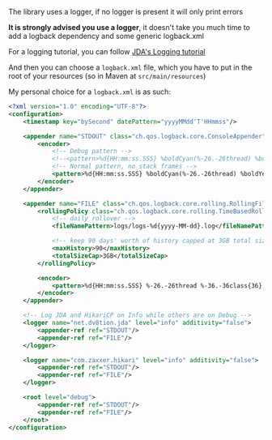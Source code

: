 The library uses a logger, if no logger is present it will only print errors

**It is strongly advised you use a logger**, it doesn't take you much time to add a logback dependency and some generic logback.xml

For a logging tutorial, you can follow [JDA's Logging tutorial](https://jda.wiki/setup/logging/)

And then you can choose a `logback.xml` file, which you have to put in the root of your resources (so in Maven at `src/main/resources`)

My personal choice for a `logback.xml` is as such:

```xml
<?xml version="1.0" encoding="UTF-8"?>
<configuration>
    <timestamp key="bySecond" datePattern="yyyyMMdd'T'HHmmss"/>

    <appender name="STDOUT" class="ch.qos.logback.core.ConsoleAppender">
        <encoder>
            <!-- Debug pattern -->
            <!--<pattern>%d{HH:mm:ss.SSS} %boldCyan(%-26.-26thread) %boldRed(%-36.-36class{36}) %boldRed(#%-24.-24method{24}) %boldRed(L%-5.-5line) %boldYellow(%-20.-20logger{0}) %highlight(%-6level) %msg%n%throwable</pattern>-->
            <!-- Normal pattern, no stack frames -->
            <pattern>%d{HH:mm:ss.SSS} %boldCyan(%-26.-26thread) %boldYellow(%-20.-20logger{0}) %highlight(%-6level) %msg%n%throwable</pattern>
        </encoder>
    </appender>

    <appender name="FILE" class="ch.qos.logback.core.rolling.RollingFileAppender">
        <rollingPolicy class="ch.qos.logback.core.rolling.TimeBasedRollingPolicy">
            <!-- daily rollover -->
            <fileNamePattern>logs/logs-%d{yyyy-MM-dd}.log</fileNamePattern>

            <!-- keep 90 days' worth of history capped at 3GB total size -->
            <maxHistory>90</maxHistory>
            <totalSizeCap>3GB</totalSizeCap>
        </rollingPolicy>

        <encoder>
            <pattern>%d{HH:mm:ss.SSS} %-26.-26thread %-36.-36class{36} #%-24.-24method{24} L%-5.-5line %-20.-20logger{0} %-6level %msg%n%throwable</pattern>
        </encoder>
    </appender>

    <!-- Log JDA and HikariCP on Info while others are on Debug -->
    <logger name="net.dv8tion.jda" level="info" additivity="false">
        <appender-ref ref="STDOUT"/>
        <appender-ref ref="FILE"/>
    </logger>

    <logger name="com.zaxxer.hikari" level="info" additivity="false">
        <appender-ref ref="STDOUT"/>
        <appender-ref ref="FILE"/>
    </logger>

    <root level="debug">
        <appender-ref ref="STDOUT"/>
        <appender-ref ref="FILE"/>
    </root>
</configuration>
```
